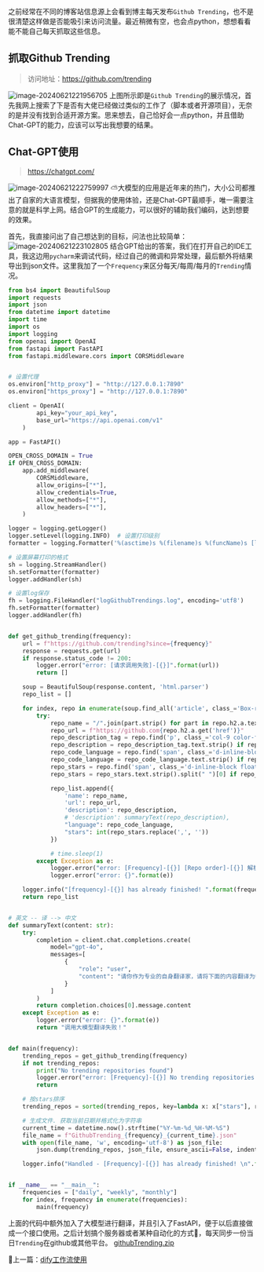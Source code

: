 之前经常在不同的博客站信息源上会看到博主每天发布`Github Trending`，也不是很清楚这样做是否能吸引来访问流量。最近稍微有空，也会点python，想想看看能不能自己每天抓取这些信息。

## 抓取Github Trending
> 访问地址：https://github.com/trending

![image-20240621221956705](https://github.com/junglehxj/junglehxj.github.io/assets/38659409/abdb1db6-35a3-4a50-9b27-1d189b37f59a)
上图所示即是`Github Trending`的展示情况，首先我网上搜索了下是否有大佬已经做过类似的工作了（脚本或者开源项目），无奈的是并没有找到合适开源方案。思来想去，自己恰好会一点python，并且借助Chat-GPT的能力，应该可以写出我想要的结果。

## Chat-GPT使用
> https://chatgpt.com/

![image-20240621222759997](https://github.com/junglehxj/junglehxj.github.io/assets/38659409/e68c8fb5-71b1-4839-9520-57a27e55e935)
⛅大模型的应用是近年来的热门，大小公司都推出了自家的大语言模型，但据我的使用体验，还是Chat-GPT最顺手，唯一需要注意的就是科学上网。结合GPT的生成能力，可以很好的辅助我们编码，达到想要的效果。

首先，我直接问出了自己想达到的目标，问法也比较简单：
![image-20240621223102805](https://github.com/junglehxj/junglehxj.github.io/assets/38659409/d071ef75-41c7-43e8-8b4b-8e18a0fb3208)
结合GPT给出的答案，我们在打开自己的IDE工具，我这边用`pycharm`来调试代码，经过自己的微调和异常处理，最后额外将结果导出到json文件。这里我加了一个`Frequency`来区分每天/每周/每月的`Trending`情况。
```python
from bs4 import BeautifulSoup
import requests
import json
from datetime import datetime
import time
import os
import logging
from openai import OpenAI
from fastapi import FastAPI
from fastapi.middleware.cors import CORSMiddleware


# 设置代理
os.environ["http_proxy"] = "http://127.0.0.1:7890"
os.environ["https_proxy"] = "http://127.0.0.1:7890"

client = OpenAI(
        api_key="your_api_key",
        base_url="https://api.openai.com/v1"
    )

app = FastAPI()

OPEN_CROSS_DOMAIN = True
if OPEN_CROSS_DOMAIN:
    app.add_middleware(
        CORSMiddleware,
        allow_origins=["*"],
        allow_credentials=True,
        allow_methods=["*"],
        allow_headers=["*"],
    )

logger = logging.getLogger()
logger.setLevel(logging.INFO)  # 设置打印级别
formatter = logging.Formatter('%(asctime)s %(filename)s %(funcName)s [line:%(lineno)d] %(levelname)s %(message)s')

# 设置屏幕打印的格式
sh = logging.StreamHandler()
sh.setFormatter(formatter)
logger.addHandler(sh)

# 设置log保存
fh = logging.FileHandler("logGithubTrendings.log", encoding='utf8')
fh.setFormatter(formatter)
logger.addHandler(fh)


def get_github_trending(frequency):
    url = f"https://github.com/trending?since={frequency}"
    response = requests.get(url)
    if response.status_code != 200:
        logger.error("error: [请求调用失败]-[{}]".format(url))
        return []

    soup = BeautifulSoup(response.content, 'html.parser')
    repo_list = []

    for index, repo in enumerate(soup.find_all('article', class_='Box-row')):
        try:
            repo_name = "/".join(part.strip() for part in repo.h2.a.text.strip().replace('\n', ' ').split("/"))
            repo_url = f"https://github.com{repo.h2.a.get('href')}"
            repo_description_tag = repo.find('p', class_='col-9 color-fg-muted my-1 pr-4')
            repo_description = repo_description_tag.text.strip() if repo_description_tag else 'No description'
            repo_code_language = repo.find('span', class_='d-inline-block ml-0 mr-3')
            repo_code_language = repo_code_language.text.strip() if repo_code_language else 'No code language'
            repo_stars = repo.find('span', class_='d-inline-block float-sm-right')
            repo_stars = repo_stars.text.strip().split(" ")[0] if repo_stars else 'No code language'

            repo_list.append({
                'name': repo_name,
                'url': repo_url,
                'description': repo_description,
                # 'description': summaryText(repo_description),
                "language": repo_code_language,
                "stars": int(repo_stars.replace(',', ''))
            })

            # time.sleep(1)
        except Exception as e:
            logger.error("error: [Frequency]-[{}] [Repo order]-[{}] 解析失败".format(frequency, index))
            logger.error("error: {}".format(e))

    logger.info("[frequency]-[{}] has already finished! ".format(frequency))
    return repo_list


# 英文 -- 译 --> 中文
def summaryText(content: str):
    try:
        completion = client.chat.completions.create(
            model="gpt-4o",
            messages=[
                {
                    "role": "user",
                    "content": "请你作为专业的自身翻译家，请将下面的内容翻译为中文：\n" + content,
                }
            ]
        )
        return completion.choices[0].message.content
    except Exception as e:
        logger.error("error: {}".format(e))
        return "调用大模型翻译失败！"


def main(frequency):
    trending_repos = get_github_trending(frequency)
    if not trending_repos:
        print("No trending repositories found")
        logger.error("error: [Frequency]-[{}] No trending repositories found".format(frequency))
        return

    # 按stars排序
    trending_repos = sorted(trending_repos, key=lambda x: x["stars"], reverse=True)

    # 生成文件. 获取当前日期并格式化为字符串
    current_time = datetime.now().strftime("%Y-%m-%d_%H-%M-%S")
    file_name = f"GithubTrending_{frequency}_{current_time}.json"
    with open(file_name, 'w', encoding='utf-8') as json_file:
        json.dump(trending_repos, json_file, ensure_ascii=False, indent=4)

    logger.info("Handled - [Frequency]-[{}] has already finished! \n".format(frequency))


if __name__ == "__main__":
    frequencies = ["daily", "weekly", "monthly"]
    for index, frequency in enumerate(frequencies):
        main(frequency)

```
上面的代码中额外加入了大模型进行翻译，并且引入了FastAPI，便于以后直接做成一个接口使用。之后计划搞个服务器或者某种自动化的方式🤔，每天同步一份当日`Trending`在github或其他平台。
[githubTrending.zip](https://github.com/user-attachments/files/15929325/githubTrending.zip)

🚩上一篇：[dify工作流使用](https://blog.xjmunity.com/post/dify-gong-zuo-liu-shi-yong.html)